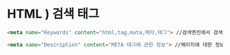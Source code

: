 
# HTML ) 검색 태그



```html
<meta name="Keywords" content="html,tag,mata,메타,태그"> //검색엔진에서 검색되는 키워드

<meta name="Description" content="META 태그에 관한 정보"> //페이지에 대한 정보
```

